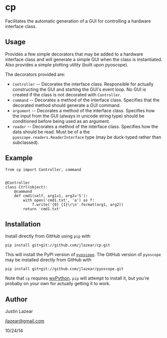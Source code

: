 cp
==

Facilitates the automatic generation of a GUI for controlling a hardware 
interface class.

Usage
-----

Provides a few simple decorators that may be added to a hardware interface
class and will generate a simple GUI when the class is instantiated. Also
provides a simple plotting utility (built upon pyoscope).

The decorators provided are:

- `Controller` -- Decorates the interface class. Responsible for actually
                  constructing the GUI and starting the GUI's event loop. No
                  GUI is created if the class is not decorated with 
                  `Controller`.
- `command`    -- Decorates a method of the interface class. Specifies that the
                  decorated method should generate a GUI command.
- `argument`   -- Decorates a method of the interface class. Specifies how the
                  input from the GUI (always in unicode string type) should be
                  conditioned before being used as an argument.
- `reader`     -- Decorates a method of the interface class. Specifies how the
                  data should be read. Must be of a the
                  `pyoscope.readers.ReaderInterface` type (may be duck-typed
                  rather than subclassed).


Example
-------

    from cp import Controller, command


    @Controller
    class Ctrl(object):
        @command
        def cmd1(self, arg1=1, arg2='5'):
            with open('cmd1.txt', 'a') as f:
                f.write('{0} {1}\r\n'.format(arg1, arg2))
            return 'cmd1.txt'


Installation
------------

Install directly from GitHub using `pip` with

    pip install git+git://github.com/jlazear/cp.git
    
This will install the PyPI version of 
[`pyoscope`](https://github.com/jlazear/pyoscope). The GitHub version of 
`pyoscope` may be installed directly from GitHub with  

    pip install git+git://github.com/jlazear/pyoscope.git
    
Note that `cp` requires [wxPython](http://www.wxpython.org). `pip` will 
attempt to install it, but you're probaby on your own for actually getting it
 to work.  

Author
------
Justin Lazear

jlazear@gmail.com

10/24/14